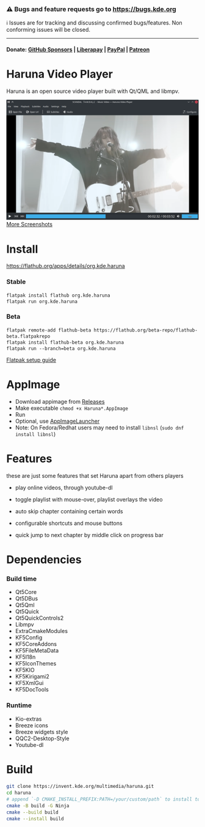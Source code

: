 <!--
SPDX-FileCopyrightText: 2020 George Florea Bănuș <georgefb899@gmail.com>

SPDX-License-Identifier: CC-BY-4.0
-->

### ⚠ Bugs and feature requests go to https://bugs.kde.org
ℹ Issues are for tracking and discussing confirmed bugs/features. Non conforming issues will be closed.

----

#### Donate: [GitHub Sponsors](https://github.com/sponsors/g-fb) | [Liberapay](https://liberapay.com/gfb/) | [PayPal](https://paypal.me/georgefloreabanus) | [Patreon](https://www.patreon.com/georgefb)

# Haruna Video Player

Haruna is an open source video player built with Qt/QML and libmpv.

![Haruna main window](./data/screenshots/haruna-dark.png)
[More Screenshots](./Screenshots.md)

# Install

https://flathub.org/apps/details/org.kde.haruna
### Stable
```
flatpak install flathub org.kde.haruna
flatpak run org.kde.haruna
```

### Beta
```
flatpak remote-add flathub-beta https://flathub.org/beta-repo/flathub-beta.flatpakrepo
flatpak install flathub-beta org.kde.haruna
flatpak run --branch=beta org.kde.haruna
```

[Flatpak setup guide](https://flatpak.org/setup/)

# AppImage

* Download appimage from [Releases](https://github.com/g-fb/haruna/releases)
* Make executable `chmod +x Haruna*.AppImage`
* Run
* Optional, use [AppImageLauncher](https://github.com/TheAssassin/AppImageLauncher)
* Note: On Fedora/Redhat users may need to install `libnsl` (`sudo dnf install libnsl`)

# Features

these are just some features that set Haruna apart from others players

- play online videos, through youtube-dl

- toggle playlist with mouse-over, playlist overlays the video

- auto skip chapter containing certain words

- configurable shortcuts and mouse buttons

- quick jump to next chapter by middle click on progress bar

# Dependencies

### Build time
- Qt5Core
- Qt5DBus
- Qt5Qml
- Qt5Quick
- Qt5QuickControls2
- Libmpv
- ExtraCmakeModules
- KF5Config
- KF5CoreAddons
- KF5FileMetaData
- KF5I18n
- KF5IconThemes
- KF5KIO
- KF5Kirigami2
- KF5XmlGui
- KF5DocTools

### Runtime
- Kio-extras
- Breeze icons
- Breeze widgets style
- QQC2-Desktop-Style
- Youtube-dl

# Build

```bash
git clone https://invent.kde.org/multimedia/haruna.git
cd haruna
# append `-D CMAKE_INSTALL_PREFIX:PATH=/your/custom/path` to install to a custom location
cmake -B build -G Ninja
cmake --build build
cmake --install build
```
